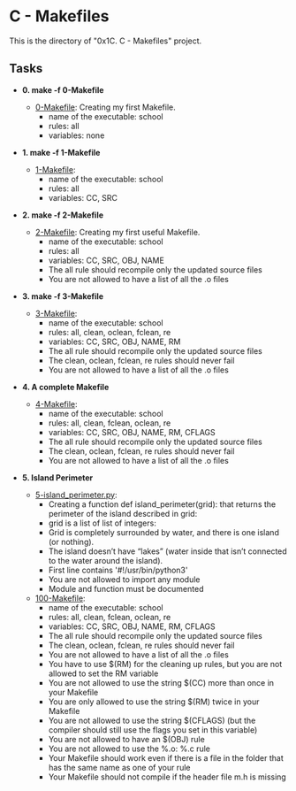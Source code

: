 # C - Makefiles

This is the directory of "0x1C. C - Makefiles" project.

## Tasks

* **0. make -f 0-Makefile**
  * [0-Makefile](./0-Makefile): Creating my first Makefile.
    * name of the executable: school
    * rules: all
    * variables: none
    
* **1. make -f 1-Makefile**
  * [1-Makefile](./1-Makefile):
    * name of the executable: school
    * rules: all
    * variables: CC, SRC

* **2. make -f 2-Makefile**
  * [2-Makefile](./2-Makefile): Creating my first useful Makefile.
    * name of the executable: school
    * rules: all
    * variables: CC, SRC, OBJ, NAME
    * The all rule should recompile only the updated source files
    * You are not allowed to have a list of all the .o files

* **3. make -f 3-Makefile**
  * [3-Makefile](./3-Makefile):
    * name of the executable: school
    * rules: all, clean, oclean, fclean, re
    * variables: CC, SRC, OBJ, NAME, RM
    * The all rule should recompile only the updated source files
    * The clean, oclean, fclean, re rules should never fail
    * You are not allowed to have a list of all the .o files

* **4. A complete Makefile**
  * [4-Makefile](./4-Makefile):
    * name of the executable: school
    * rules: all, clean, fclean, oclean, re
    * variables: CC, SRC, OBJ, NAME, RM, CFLAGS
    * The all rule should recompile only the updated source files
    * The clean, oclean, fclean, re rules should never fail
    * You are not allowed to have a list of all the .o files

* **5. Island Perimeter**
  * [5-island_perimeter.py](./5-island_perimeter.py):
    * Creating a function def island_perimeter(grid): that returns the
    perimeter of the island described in grid:
    * grid is a list of list of integers:
    * Grid is completely surrounded by water, and there is one island
    (or nothing).
    * The island doesn’t have “lakes” (water inside that isn’t
    connected to the water around the island).
    * First line contains '#!/usr/bin/python3'
    * You are not allowed to import any module
    * Module and function must be documented
  * [100-Makefile](./100-Makefile):
    * name of the executable: school
    * rules: all, clean, fclean, oclean, re
    * variables: CC, SRC, OBJ, NAME, RM, CFLAGS
    * The all rule should recompile only the updated source files
    * The clean, oclean, fclean, re rules should never fail
    * You are not allowed to have a list of all the .o files
    * You have to use $(RM) for the cleaning up rules, but you are not allowed
    to set the RM variable
    * You are not allowed to use the string $(CC) more than once in your
    Makefile
    * You are only allowed to use the string $(RM) twice in your Makefile
    * You are not allowed to use the string $(CFLAGS) (but the compiler should
    still use the flags you set in this variable)
    * You are not allowed to have an $(OBJ) rule
    * You are not allowed to use the %.o: %.c rule
    * Your Makefile should work even if there is a file in the folder that has
    the same name as one of your rule
    * Your Makefile should not compile if the header file m.h is missing
